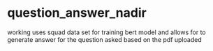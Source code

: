 # question_answer_nadir
working uses squad data set for training bert model and allows for to generate answer for the question asked based on the pdf uploaded
